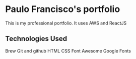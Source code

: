 # Paulo Francisco's portfolio
This is my professional portfolio. It uses AWS and ReactJS

## Technologies Used

Brew
Git and github
HTML
CSS
Font Awesome
Google Fonts
